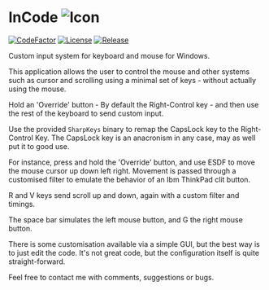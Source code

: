 # InCode ![Icon](Doc/Logo.png "Incode Logo")
[![CodeFactor](https://www.codefactor.io/repository/github/cschladetsch/incode/badge)](https://www.codefactor.io/repository/github/cschladetsch/incode) [![License](https://img.shields.io/github/license/cschladetsch/incode.svg?label=License&maxAge=86400)](./LICENSE) [![Release](https://img.shields.io/github/release/cschladetsch/incode.svg?label=Release&maxAge=60)](https://github.com/cschladetsch/incode/releases/latest)

Custom input system for keyboard and mouse for Windows.

This application allows the user to control the mouse and other systems such as cursor and scrolling using a minimal set of keys - without actually using the mouse.

Hold an 'Override' button - By default the Right-Control key - and then use the rest of the keyboard to send custom input.

Use the provided `SharpKeys` binary to remap the CapsLock key to the Right-Control Key. The CapsLock key is an anacronism in any case, may as well put it to good use.

For instance, press and hold the 'Override' button, and use ESDF to move the mouse cursor up down left right. Movement is passed through a customised filter to emulate the behavior of an Ibm ThinkPad clit button.  

R and V keys send scroll up and down, again with a custom filter and timings. 

The space bar simulates the left mouse button, and G the right mouse button.

There is some customisation available via a simple GUI, but the best way is to just edit the code. It's not great code, but the configuration itself is quite straight-forward.

Feel free to contact me with comments, suggestions or bugs.
